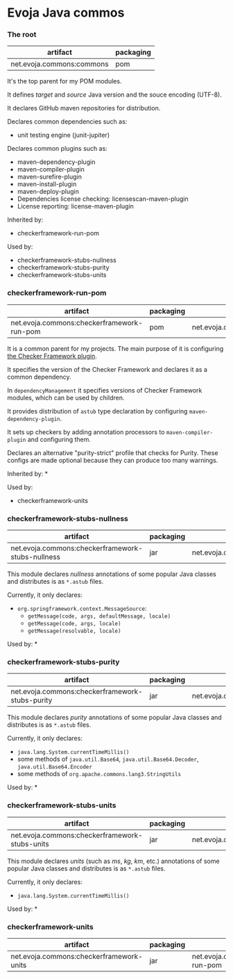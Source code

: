 # Evoja Java commos

### The root

|artifact| packaging |
|---|---|
|net.evoja.commons:commons | pom |

It's the top parent for my POM modules.

It defines _target_ and _source_ Java version and the souce encoding (UTF-8).

It declares GitHub maven repositories for distribution.

Declares common dependencies such as:
* unit testing engine (junit-jupiter)

Declares common plugins such as:
* maven-dependency-plugin
* maven-compiler-plugin
* maven-surefire-plugin
* maven-install-plugin
* maven-deploy-plugin
* Dependencies license checking: licensescan-maven-plugin
* License reporting: license-maven-plugin

Inherited by:
* checkerframework-run-pom

Used by:
* checkerframework-stubs-nullness
* checkerframework-stubs-purity
* checkerframework-stubs-units



### checkerframework-run-pom

|artifact| packaging | parent |
|---|---|---|
|net.evoja.commons:checkerframework-run-pom | pom | net.evoja.commons:commons |

It is a common parent for my projects.
The main purpose of it is configuring [the Checker Framework plugin](https://checkerframework.org/manual/).

It specifies the version of the Checker Framework and declares it as a common dependency.

In `dependencyManagement` it specifies versions of Checker Framework modules,
which can be used by children.

It provides distribution of `astub` type declaration by configuring `maven-dependency-plugin`.

It sets up checkers by adding annotation processors to `maven-compiler-plugin` and configuring them.

Declares an alternative "purity-strict" profile that checks for Purity.
These configs are made optional because they can produce too many warnings.

Inherited by:
*

Used by:
* checkerframework-units


### checkerframework-stubs-nullness
|artifact| packaging | parent |
|---|---|---|
|net.evoja.commons:checkerframework-stubs-nullness | jar | net.evoja.commons:commons |


This module declares _nullness_ annotations of some popular Java classes
and distributes is as `*.astub` files.

Currently, it only declares:

* `org.springframework.context.MessageSource`:
	* `getMessage(code, args, defaultMessage, locale)`
	* `getMessage(code, args, locale)`
	* `getMessage(resolvable, locale)`

Used by:
*

### checkerframework-stubs-purity

|artifact| packaging | parent |
|---|---|---|
|net.evoja.commons:checkerframework-stubs-purity | jar | net.evoja.commons:commons |

This module declares _purity_ annotations of some popular Java classes
and distributes is as `*.astub` files.

Currently, it only declares:

* `java.lang.System.currentTimeMillis()`
* some methods of `java.util.Base64`, `java.util.Base64.Decoder`, `java.util.Base64.Encoder`
* some methods of `org.apache.commons.lang3.StringUtils`

Used by:
*


### checkerframework-stubs-units

|artifact| packaging | parent |
|---|---|---|
|net.evoja.commons:checkerframework-stubs-units | jar | net.evoja.commons:commons |

This module declares _units_ (such as _ms_, _kg_, _km_, etc.) annotations of some popular Java classes
and distributes is as `*.astub` files.

Currently, it only declares:

* `java.lang.System.currentTimeMillis()`

Used by:
*


### checkerframework-units

|artifact| packaging | parent |
|---|---|---|
|net.evoja.commons:checkerframework-units | jar | net.evoja.commons:checkerframework-run-pom |
